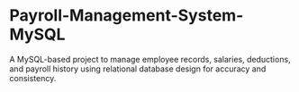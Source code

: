 # Payroll-Management-System-MySQL
A MySQL-based project to manage employee records, salaries, deductions, and payroll history using relational database design for accuracy and consistency.
